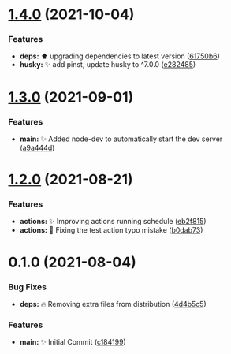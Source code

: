# [1.4.0](https://github.com/Unbuttun/esbuild-typescript-library-template/compare/v1.3.0...v1.4.0) (2021-10-04)


### Features

* **deps:** ⬆️ upgrading dependencies to latest version ([61750b6](https://github.com/Unbuttun/esbuild-typescript-library-template/commit/61750b6281d367ad7a76dafc7fbec0c9a4005fd4))
* **husky:** ✨ add pinst, update husky to ^7.0.0 ([e282485](https://github.com/Unbuttun/esbuild-typescript-library-template/commit/e2824854ca48724bf0ec1e842028a9bec0808c60))

# [1.3.0](https://github.com/Unbuttun/esbuild-typescript-library-template/compare/v1.2.0...v1.3.0) (2021-09-01)


### Features

* **main:** ✨ Added node-dev to automatically start the dev server ([a9a444d](https://github.com/Unbuttun/esbuild-typescript-library-template/commit/a9a444d53ab5418ffeb826ed18a6c50bce21fd4f))

# [1.2.0](https://github.com/Unbuttun/esbuild-typescript-library-template/compare/v1.1.0...v1.2.0) (2021-08-21)

### Features

- **actions:** ✨ Improving actions running schedule ([eb2f815](https://github.com/Unbuttun/esbuild-typescript-library-template/commit/eb2f8150c039b12172f3cadecd379840977064db))
- **actions:** 🐛 Fixing the test action typo mistake ([b0dab73](https://github.com/Unbuttun/esbuild-typescript-library-template/commit/b0dab73aa5f68a982e2ff7ce668539b02fb7d0b3))

# 0.1.0 (2021-08-04)

### Bug Fixes

- **deps:** 🔥 Removing extra files from distribution ([4d4b5c5](https://github.com/Unbuttun/chinese-numbers-to-arabic/commit/4d4b5c5de072e80dab46718999da9caad234888b))

### Features

- **main:** ✨ Initial Commit ([c184199](https://github.com/Unbuttun/chinese-numbers-to-arabic/commit/c184199dfe2b442d0081dd95cf60f2e03baf1137))
